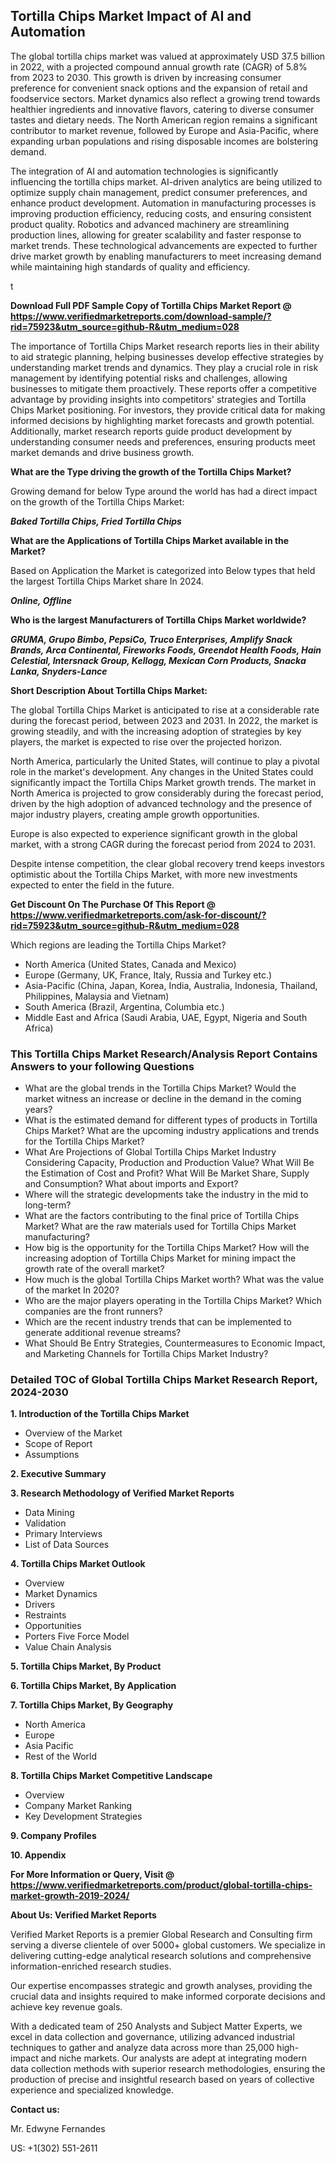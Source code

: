 <h2>Tortilla Chips Market Impact of AI and Automation</h2><p>The global tortilla chips market was valued at approximately USD 37.5 billion in 2022, with a projected compound annual growth rate (CAGR) of 5.8% from 2023 to 2030. This growth is driven by increasing consumer preference for convenient snack options and the expansion of retail and foodservice sectors. Market dynamics also reflect a growing trend towards healthier ingredients and innovative flavors, catering to diverse consumer tastes and dietary needs. The North American region remains a significant contributor to market revenue, followed by Europe and Asia-Pacific, where expanding urban populations and rising disposable incomes are bolstering demand.</p><p>The integration of AI and automation technologies is significantly influencing the tortilla chips market. AI-driven analytics are being utilized to optimize supply chain management, predict consumer preferences, and enhance product development. Automation in manufacturing processes is improving production efficiency, reducing costs, and ensuring consistent product quality. Robotics and advanced machinery are streamlining production lines, allowing for greater scalability and faster response to market trends. These technological advancements are expected to further drive market growth by enabling manufacturers to meet increasing demand while maintaining high standards of quality and efficiency.</p>t</p><p id="" class=""><strong>Download Full PDF Sample Copy of Tortilla Chips Market Report @ <a href="https://www.verifiedmarketreports.com/download-sample/?rid=75923&utm_source=github-R&utm_medium=028" target="_blank">https://www.verifiedmarketreports.com/download-sample/?rid=75923&utm_source=github-R&utm_medium=028</a></strong></p><p>The importance of&nbsp;Tortilla Chips Market research reports lies in their ability to aid strategic planning, helping businesses develop effective strategies by understanding market trends and dynamics. They play a crucial role in risk management by identifying potential risks and challenges, allowing businesses to mitigate them proactively. These reports offer a competitive advantage by providing insights into competitors' strategies and Tortilla Chips Market positioning. For investors, they provide critical data for making informed decisions by highlighting market forecasts and growth potential. Additionally, market research reports guide product development by understanding consumer needs and preferences, ensuring products meet market demands and drive business growth.</p><p><strong>What are the&nbsp;Type driving the growth of the Tortilla Chips Market?</strong></p><p id="" class="">Growing demand for below Type around the world has had a direct impact on the growth of the Tortilla Chips Market:</p><em><strong>Baked Tortilla Chips, Fried Tortilla Chips</strong></em></p><strong>What are the&nbsp;Applications&nbsp;of Tortilla Chips Market available in the Market?</strong></p><p id="" class="">Based on Application the Market is categorized into Below types that held the largest Tortilla Chips Market share In 2024.</p><em><strong>Online, Offline</strong></em></p><strong>Who is the largest Manufacturers of Tortilla Chips Market worldwide?</strong></p><p><em><strong>GRUMA, Grupo Bimbo, PepsiCo, Truco Enterprises, Amplify Snack Brands, Arca Continental, Fireworks Foods, Greendot Health Foods, Hain Celestial, Intersnack Group, Kellogg, Mexican Corn Products, Snacka Lanka, Snyders-Lance</strong></em></p><p id="" class=""><strong>Short Description About Tortilla Chips Market:</strong></p><p>The global Tortilla Chips Market is anticipated to rise at a considerable rate during the forecast period, between 2023 and 2031. In 2022, the market is growing steadily, and with the increasing adoption of strategies by key players, the market is expected to rise over the projected horizon.</p><p>North America, particularly the United States, will continue to play a pivotal role in the market's development. Any changes in the United States could significantly impact the Tortilla Chips Market growth trends. The market in North America is projected to grow considerably during the forecast period, driven by the high adoption of advanced technology and the presence of major industry players, creating ample growth opportunities.</p><p>Europe is also expected to experience significant growth in the global market, with a strong CAGR during the forecast period from 2024 to 2031.</p><p>Despite intense competition, the clear global recovery trend keeps investors optimistic about the Tortilla Chips Market, with more new investments expected to enter the field in the future.</p><p id="" class=""><strong>Get Discount On The Purchase Of This Report @ <a href="https://www.verifiedmarketreports.com/ask-for-discount/?rid=75923&utm_source=github-R&utm_medium=028" target="_blank">https://www.verifiedmarketreports.com/ask-for-discount/?rid=75923&utm_source=github-R&utm_medium=028</a></strong></p>Which regions are leading the Tortilla Chips Market?</p><ul><li>North America (United States, Canada and Mexico)</li><li>Europe (Germany, UK, France, Italy, Russia and Turkey etc.)</li><li>Asia-Pacific (China, Japan, Korea, India, Australia, Indonesia, Thailand, Philippines, Malaysia and Vietnam)</li><li>South America (Brazil, Argentina, Columbia etc.)</li><li>Middle East and Africa (Saudi Arabia, UAE, Egypt, Nigeria and South Africa)</li></ul><h3 id="" class="">This Tortilla Chips Market Research/Analysis Report Contains Answers to your following Questions</h3><ul><li>What are the global trends in the Tortilla Chips Market? Would the market witness an increase or decline in the demand in the coming years?</li><li>What is the estimated demand for different types of products in Tortilla Chips Market? What are the upcoming industry applications and trends for the Tortilla Chips Market?</li><li>What Are Projections of Global Tortilla Chips Market Industry Considering Capacity, Production and Production Value? What Will Be the Estimation of Cost and Profit? What Will Be Market Share, Supply and Consumption? What about imports and Export?</li><li>Where will the strategic developments take the industry in the mid to long-term?</li><li>What are the factors contributing to the final price of Tortilla Chips Market? What are the raw materials used for Tortilla Chips Market manufacturing?</li><li>How big is the opportunity for the Tortilla Chips Market? How will the increasing adoption of Tortilla Chips Market for mining impact the growth rate of the overall market?</li><li>How much is the global Tortilla Chips Market worth? What was the value of the market In 2020?</li><li>Who are the major players operating in the Tortilla Chips Market? Which companies are the front runners?</li><li>Which are the recent industry trends that can be implemented to generate additional revenue streams?</li><li>What Should Be Entry Strategies, Countermeasures to Economic Impact, and Marketing Channels for Tortilla Chips Market Industry?</li></ul><h3 id="" class="">Detailed TOC of Global Tortilla Chips Market Research Report, 2024-2030</h3><p id="" class=""><strong>1. Introduction of the Tortilla Chips Market</strong></p><ul><li>Overview of the Market</li><li>Scope of Report</li><li>Assumptions</li></ul><p id="" class=""><strong>2. Executive Summary</strong></p><p id="" class=""><strong>3. Research Methodology of Verified Market Reports</strong></p><ul><li>Data Mining</li><li>Validation</li><li>Primary Interviews</li><li>List of Data Sources</li></ul><p id="" class=""><strong>4. Tortilla Chips Market Outlook</strong></p><ul><li>Overview</li><li>Market Dynamics</li><li>Drivers</li><li>Restraints</li><li>Opportunities</li><li>Porters Five Force Model</li><li>Value Chain Analysis</li></ul><p id="" class=""><strong>5. Tortilla Chips Market, By Product</strong></p><p id="" class=""><strong>6. Tortilla Chips Market, By Application</strong></p><p id="" class=""><strong>7. Tortilla Chips Market, By Geography</strong></p><ul><li>North America</li><li>Europe</li><li>Asia Pacific</li><li>Rest of the World</li></ul><p id="" class=""><strong>8. Tortilla Chips Market Competitive Landscape</strong></p><ul><li>Overview</li><li>Company Market Ranking</li><li>Key Development Strategies</li></ul><p id="" class=""><strong>9. Company Profiles</strong></p><p id="" class=""><strong>10. Appendix</strong></p><p id="" class=""><strong>For More Information or Query, Visit @ <a href="https://www.verifiedmarketreports.com/product/global-tortilla-chips-market-growth-2019-2024/" target="_blank">https://www.verifiedmarketreports.com/product/global-tortilla-chips-market-growth-2019-2024/</a></strong></p><p id="" class=""><strong>About Us: Verified Market Reports</strong></p><p id="" class="">Verified Market Reports is a premier Global Research and Consulting firm serving a diverse clientele of over 5000+ global customers. We specialize in delivering cutting-edge analytical research solutions and comprehensive information-enriched research studies.</p><p id="" class="">Our expertise encompasses strategic and growth analyses, providing the crucial data and insights required to make informed corporate decisions and achieve key revenue goals.</p><p id="" class="">With a dedicated team of 250 Analysts and Subject Matter Experts, we excel in data collection and governance, utilizing advanced industrial techniques to gather and analyze data across more than 25,000 high-impact and niche markets. Our analysts are adept at integrating modern data collection methods with superior research methodologies, ensuring the production of precise and insightful research based on years of collective experience and specialized knowledge.</p><p id="" class=""><strong>Contact us:</strong></p><p id="" class="">Mr. Edwyne Fernandes</p><p id="" class="">US: +1(302) 551-2611</p>